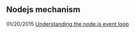 ## Nodejs mechanism
01/20/2015
[Understanding the node.js event loop](https://nodesource.com/blog/understanding-the-nodejs-event-loop/)
